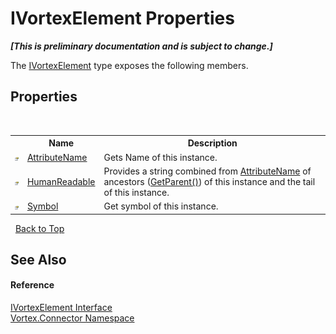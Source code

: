 # IVortexElement Properties
 _**\[This is preliminary documentation and is subject to change.\]**_

The <a href="T_Vortex_Connector_IVortexElement.md">IVortexElement</a> type exposes the following members.


## Properties
&nbsp;<table><tr><th></th><th>Name</th><th>Description</th></tr><tr><td>![Public property](media/pubproperty.gif "Public property")</td><td><a href="P_Vortex_Connector_IVortexElement_AttributeName.md">AttributeName</a></td><td>
Gets Name of this instance.</td></tr><tr><td>![Public property](media/pubproperty.gif "Public property")</td><td><a href="P_Vortex_Connector_IVortexElement_HumanReadable.md">HumanReadable</a></td><td>
Provides a string combined from <a href="P_Vortex_Connector_IVortexElement_AttributeName.md">AttributeName</a> of ancestors (<a href="M_Vortex_Connector_IVortexElement_GetParent.md">GetParent()</a>) of this instance and the tail of this instance.</td></tr><tr><td>![Public property](media/pubproperty.gif "Public property")</td><td><a href="P_Vortex_Connector_IVortexElement_Symbol.md">Symbol</a></td><td>
Get symbol of this instance.</td></tr></table>&nbsp;
<a href="#ivortexelement-properties">Back to Top</a>

## See Also


#### Reference
<a href="T_Vortex_Connector_IVortexElement.md">IVortexElement Interface</a><br /><a href="N_Vortex_Connector.md">Vortex.Connector Namespace</a><br />